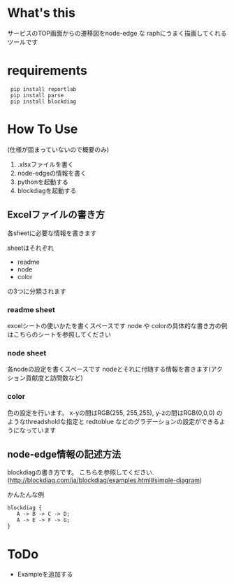 # What's this

サービスのTOP画面からの遷移図をnode-edge な raphにうまく描画してくれるツールです

# requirements

```
 pip install reportlab
 pip install parse
 pip install blockdiag
```

# How To Use

(仕様が固まっていないので概要のみ)

1. .xlsxファイルを書く
2. node-edgeの情報を書く
2. pythonを起動する
3. blockdiagを起動する

## Excelファイルの書き方

各sheetに必要な情報を書きます

sheetはそれぞれ

* readme
* node
* color

の3つに分類されます

### readme sheet

excelシートの使いかたを書くスペースです
node や colorの具体的な書き方の例はこちらのシートを参照してください

### node sheet

各nodeの設定を書くスペースです
nodeとそれに付随する情報を書きます(アクション貢献度と訪問数など)

### color

色の設定を行います。
x-yの間はRGB(255, 255,255),
y-zの間はRGB(0,0,0)
のようなthreadsholdな指定と
redtoblue
などのグラデーションの設定ができるようになっています

## node-edge情報の記述方法

blockdiagの書き方です。
こちらを参照してください.(http://blockdiag.com/ja/blockdiag/examples.html#simple-diagram)

かんたんな例
```
blockdiag {
   A -> B -> C -> D;
   A -> E -> F -> G;
}
```

# ToDo

* Exampleを追加する
